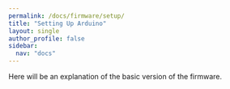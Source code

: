 ```yaml
---
permalink: /docs/firmware/setup/
title: "Setting Up Arduino"
layout: single
author_profile: false
sidebar:
  nav: "docs"
---
```

Here will be an explanation of the basic version of the firmware.